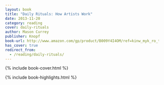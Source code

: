 ```yaml
---
layout: book
title: "Daily Rituals: How Artists Work"
date: 2013-11-20
category: reading
cover: daily-rituals
author: Mason Currey
publisher: Knopf
book-url: http://www.amazon.com/gp/product/B009Y4I4OM/ref=kinw_myk_ro_title
has_cover: true
redirect_from:
  - /reading/daily-rituals/
---
```

{% include book-cover.html %}

{% include book-highlights.html %}
